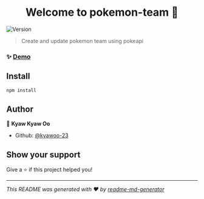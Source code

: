 <h1 align="center">Welcome to pokemon-team 👋</h1>
<p>
  <img alt="Version" src="https://img.shields.io/badge/version-0.0.0-blue.svg?cacheSeconds=2592000" />
</p>

> Create and update pokemon team using pokeapi

### ✨ [Demo](https://pokemon-team-sigma.vercel.app/)

## Install

```sh
npm install
```

## Author

👤 **Kyaw Kyaw Oo**

* Github: [@kyawoo-23](https://github.com/kyawoo-23)

## Show your support

Give a ⭐️ if this project helped you!

***
_This README was generated with ❤️ by [readme-md-generator](https://github.com/kefranabg/readme-md-generator)_